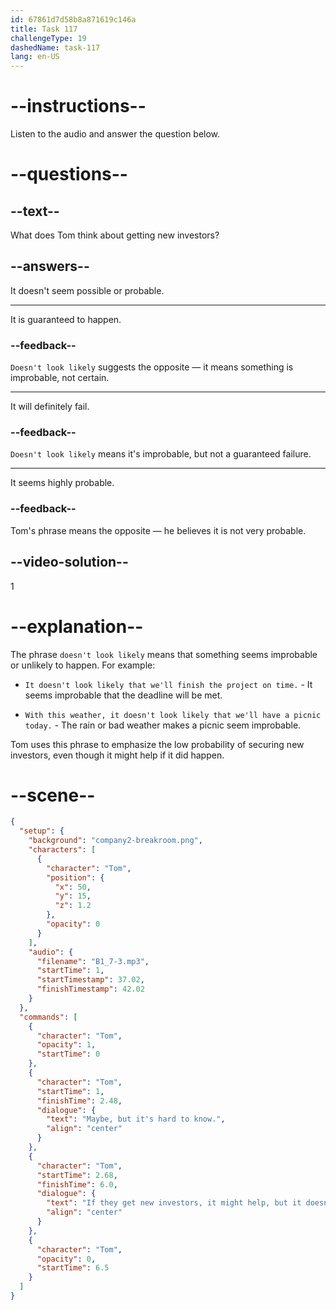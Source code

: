 ```yaml
---
id: 67861d7d58b8a871619c146a
title: Task 117
challengeType: 19
dashedName: task-117
lang: en-US
---
```


<!-- (Audio) Tom: If they get new investors, it might help, but it doesn't look likely. -->

# --instructions--

Listen to the audio and answer the question below.

# --questions--

## --text--

What does Tom think about getting new investors?

## --answers--

It doesn't seem possible or probable.

---

It is guaranteed to happen.

### --feedback--

`Doesn't look likely` suggests the opposite — it means something is improbable, not certain.

---

It will definitely fail.

### --feedback--

`Doesn't look likely` means it's improbable, but not a guaranteed failure.

---

It seems highly probable.

### --feedback--

Tom's phrase means the opposite — he believes it is not very probable.

## --video-solution--

1

# --explanation--

The phrase `doesn't look likely` means that something seems improbable or unlikely to happen. For example:

- `It doesn't look likely that we'll finish the project on time.` - It seems improbable that the deadline will be met.

- `With this weather, it doesn't look likely that we'll have a picnic today.` - The rain or bad weather makes a picnic seem improbable.

Tom uses this phrase to emphasize the low probability of securing new investors, even though it might help if it did happen.


# --scene--

```json
{
  "setup": {
    "background": "company2-breakroom.png",
    "characters": [
      {
        "character": "Tom",
        "position": {
          "x": 50,
          "y": 15,
          "z": 1.2
        },
        "opacity": 0
      }
    ],
    "audio": {
      "filename": "B1_7-3.mp3",
      "startTime": 1,
      "startTimestamp": 37.02,
      "finishTimestamp": 42.02
    }
  },
  "commands": [
    {
      "character": "Tom",
      "opacity": 1,
      "startTime": 0
    },
    {
      "character": "Tom",
      "startTime": 1,
      "finishTime": 2.48,
      "dialogue": {
        "text": "Maybe, but it's hard to know.",
        "align": "center"
      }
    },
    {
      "character": "Tom",
      "startTime": 2.68,
      "finishTime": 6.0,
      "dialogue": {
        "text": "If they get new investors, it might help, but it doesn't look likely.",
        "align": "center"
      }
    },
    {
      "character": "Tom",
      "opacity": 0,
      "startTime": 6.5
    }
  ]
}
```
